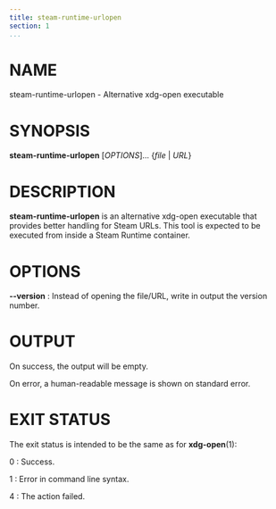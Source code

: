 ```yaml
---
title: steam-runtime-urlopen
section: 1
...
```


<!-- This document:
Copyright 2021 Collabora Ltd.
SPDX-License-Identifier: MIT
-->

# NAME

steam-runtime-urlopen - Alternative xdg-open executable

# SYNOPSIS

**steam-runtime-urlopen** [*OPTIONS*]... {*file* | *URL*}

# DESCRIPTION

**steam-runtime-urlopen** is an alternative xdg-open executable that provides
better handling for Steam URLs. This tool is expected to be executed from
inside a Steam Runtime container.

# OPTIONS

**--version**
:   Instead of opening the file/URL, write in output the version number.

# OUTPUT

On success, the output will be empty.

On error, a human-readable message is shown on standard error.

# EXIT STATUS

The exit status is intended to be the same as for **xdg-open**(1):

0
:   Success.

1
:   Error in command line syntax.

4
:   The action failed.

<!-- vim:set sw=4 sts=4 et: -->
